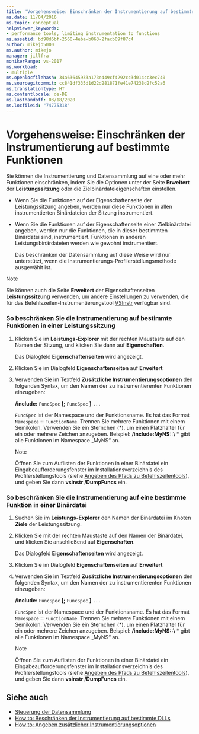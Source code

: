 ```yaml
---
title: 'Vorgehensweise: Einschränken der Instrumentierung auf bestimmte Funktionen | Microsoft-Dokumentation'
ms.date: 11/04/2016
ms.topic: conceptual
helpviewer_keywords:
- performance tools, limiting instrumentation to functions
ms.assetid: bd98d6bf-2560-4eba-b063-2facb09f87c4
author: mikejo5000
ms.author: mikejo
manager: jillfra
monikerRange: vs-2017
ms.workload:
- multiple
ms.openlocfilehash: 34a63645933a173e449cf4292cc3d014cc3ec740
ms.sourcegitcommit: cc841df335d1d22d281871fe41e74238d2fc52a6
ms.translationtype: HT
ms.contentlocale: de-DE
ms.lasthandoff: 03/18/2020
ms.locfileid: "74775318"
---
```

# <a name="how-to-limit-instrumentation-to-specific-functions"></a>Vorgehensweise: Einschränken der Instrumentierung auf bestimmte Funktionen
Sie können die Instrumentierung und Datensammlung auf eine oder mehr Funktionen einschränken, indem Sie die Optionen unter der Seite **Erweitert** der **Leistungssitzung** oder die Zielbinärdateieigenschaften einstellen.

- Wenn Sie die Funktionen auf der Eigenschaftenseite der Leistungssitzung angeben, werden nur diese Funktionen in allen instrumentierten Binärdateien der Sitzung instrumentiert.

- Wenn Sie die Funktionen auf der Eigenschaftenseite einer Zielbinärdatei angeben, werden nur die Funktionen, die in dieser bestimmten Binärdatei sind, instrumentiert. Funktionen in anderen Leistungsbinärdateien werden wie gewohnt instrumentiert.

  Das beschränken der Datensammlung auf diese Weise wird nur unterstützt, wenn die Instrumentierungs-Profilerstellungsmethode ausgewählt ist.

> [!NOTE]
> Sie können auch die Seite **Erweitert** der Eigenschaftenseiten **Leistungssitzung** verwenden, um andere Einstellungen zu verwenden, die für das Befehlszeilen-Instrumentierungstool [VSInstr](../profiling/vsinstr.md) verfügbar sind.

### <a name="to-limit-instrumentation-to-specific-functions-in-a-performance-session"></a>So beschränken Sie die Instrumentierung auf bestimmte Funktionen in einer Leistungssitzung

1. Klicken Sie im **Leistungs-Explorer** mit der rechten Maustaste auf den Namen der Sitzung, und klicken Sie dann auf **Eigenschaften**.

    Das Dialogfeld **Eigenschaftenseiten** wird angezeigt.

2. Klicken Sie im Dialogfeld **Eigenschaftenseiten** auf **Erweitert**

3. Verwenden Sie im Textfeld **Zusätzliche Instrumentierungsoptionen** den folgenden Syntax, um den Namen der zu instrumentierenten Funktionen einzugeben:

    **/include:** `FuncSpec` **[;** `FuncSpec` **]** `...`

    `FuncSpec` ist der Namespace und der Funktionsname. Es hat das Format `Namespace` **::** `FunctionName`. Trennen Sie mehrere Funktionen mit einem Semikolon. Verwenden Sie ein Sternchen (\*), um einen Platzhalter für ein oder mehrere Zeichen anzugeben. Beispiel: **/include:MyNS::\\** * gibt alle Funktionen im Namespace „MyNS“ an.

   > [!NOTE]
   > Öffnen Sie zum Auflisten der Funktionen in einer Binärdatei ein Eingabeaufforderungsfenster im Installationsverzeichnis des Profilerstellungstools (siehe [Angeben des Pfads zu Befehlszeilentools](../profiling/specifying-the-path-to-profiling-tools-command-line-tools.md)), und geben Sie dann **vsinstr /DumpFuncs** ein.

### <a name="to-limit-instrumentation-to-specific-functions-in-a-binary"></a>So beschränken Sie die Instrumentierung auf eine bestimmte Funktion in einer Binärdatei

1. Suchen Sie im **Leistungs-Explorer** den Namen der Binärdatei im Knoten **Ziele** der Leistungssitzung.

2. Klicken Sie mit der rechten Maustaste auf den Namen der Binärdatei, und klicken Sie anschließend auf **Eigenschaften**.

    Das Dialogfeld **Eigenschaftenseiten** wird angezeigt.

3. Klicken Sie im Dialogfeld **Eigenschaftenseiten** auf **Erweitert**

4. Verwenden Sie im Textfeld **Zusätzliche Instrumentierungsoptionen** den folgenden Syntax, um den Namen der zu instrumentierenten Funktionen einzugeben:

    **/include:** `FuncSpec` **[;** `FuncSpec` **]** `...`

    `FuncSpec` ist der Namespace und der Funktionsname. Es hat das Format `Namespace` **::** `FunctionName`. Trennen Sie mehrere Funktionen mit einem Semikolon. Verwenden Sie ein Sternchen (\*), um einen Platzhalter für ein oder mehrere Zeichen anzugeben. Beispiel: **/include:MyNS::\\** * gibt alle Funktionen im Namespace „MyNS“ an.

   > [!NOTE]
   > Öffnen Sie zum Auflisten der Funktionen in einer Binärdatei ein Eingabeaufforderungsfenster im Installationsverzeichnis des Profilerstellungstools (siehe [Angeben des Pfads zu Befehlszeilentools](../profiling/specifying-the-path-to-profiling-tools-command-line-tools.md)), und geben Sie dann **vsinstr /DumpFuncs** ein.

## <a name="see-also"></a>Siehe auch
- [Steuerung der Datensammlung](../profiling/controlling-data-collection.md)
- [How to: Beschränken der Instrumentierung auf bestimmte DLLs](../profiling/how-to-limit-instrumentation-to-specific-dlls.md)
- [How to: Angeben zusätzlicher Instrumentierungsoptionen](../profiling/how-to-specify-additional-instrumentation-options.md)
